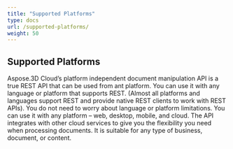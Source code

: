 ```yaml
---
title: "Supported Platforms"
type: docs
url: /supported-platforms/
weight: 50
---
```


## **Supported Platforms**
Aspose.3D Cloud’s platform independent document manipulation API is a true REST API that can be used from ant platform. You can use it with any language or platform that supports REST. (Almost all platforms and languages support REST and provide native REST clients to work with REST APIs). You do not need to worry about language or platform limitations. You can use it with any platform – web, desktop, mobile, and cloud. The API integrates with other cloud services to give you the flexibility you need when processing documents. It is suitable for any type of business, document, or content.
